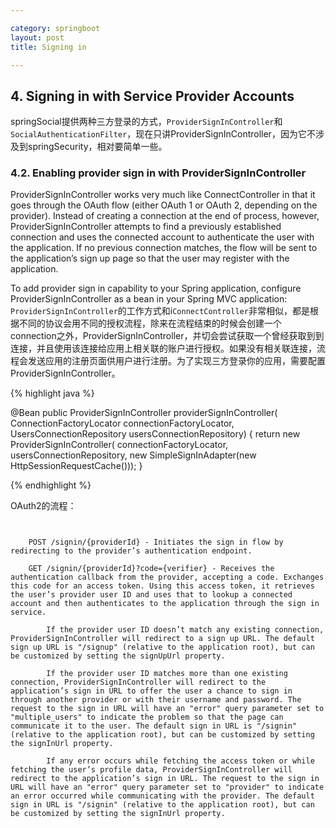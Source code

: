 ```yaml
---

category: springboot
layout: post
title: Signing in

---
```





## 4. Signing in with Service Provider Accounts  

springSocial提供两种三方登录的方式，`ProviderSignInController`和`SocialAuthenticationFilter`，现在只讲ProviderSignInController，因为它不涉及到springSecurity，相对要简单一些。  

### 4.2. Enabling provider sign in with ProviderSignInController  



ProviderSignInController works very much like ConnectController in that it goes through the OAuth flow (either OAuth 1 or OAuth 2, depending on the provider). Instead of creating a connection at the end of process, however, ProviderSignInController attempts to find a previously established connection and uses the connected account to authenticate the user with the application. If no previous connection matches, the flow will be sent to the application’s sign up page so that the user may register with the application.

To add provider sign in capability to your Spring application, configure ProviderSignInController as a bean in your Spring MVC application:
`ProviderSignInController`的工作方式和i`ConnectController`非常相似，都是根据不同的协议会用不同的授权流程，除来在流程结束的时候会创建一个connection之外，ProviderSignInController，并切会尝试获取一个曾经获取到到连接，并且使用该连接给应用上相关联的账户进行授权。如果没有相关联连接，流程会发送应用的注册页面供用户进行注册。为了实现三方登录你的应用，需要配置ProviderSignInController。  

{% highlight java %}


@Bean
public ProviderSignInController providerSignInController(
            ConnectionFactoryLocator connectionFactoryLocator,
            UsersConnectionRepository usersConnectionRepository) {
    return new ProviderSignInController(
        connectionFactoryLocator,
        usersConnectionRepository,
        new SimpleSignInAdapter(new HttpSessionRequestCache()));
}


{% endhighlight %}  

OAuth2的流程：  

```


    POST /signin/{providerId} - Initiates the sign in flow by redirecting to the provider’s authentication endpoint.

    GET /signin/{providerId}?code={verifier} - Receives the authentication callback from the provider, accepting a code. Exchanges this code for an access token. Using this access token, it retrieves the user’s provider user ID and uses that to lookup a connected account and then authenticates to the application through the sign in service.

        If the provider user ID doesn’t match any existing connection, ProviderSignInController will redirect to a sign up URL. The default sign up URL is "/signup" (relative to the application root), but can be customized by setting the signUpUrl property.

        If the provider user ID matches more than one existing connection, ProviderSignInController will redirect to the application’s sign in URL to offer the user a chance to sign in through another provider or with their username and password. The request to the sign in URL will have an "error" query parameter set to "multiple_users" to indicate the problem so that the page can communicate it to the user. The default sign in URL is "/signin" (relative to the application root), but can be customized by setting the signInUrl property.

        If any error occurs while fetching the access token or while fetching the user’s profile data, ProviderSignInController will redirect to the application’s sign in URL. The request to the sign in URL will have an "error" query parameter set to "provider" to indicate an error occurred while communicating with the provider. The default sign in URL is "/signin" (relative to the application root), but can be customized by setting the signInUrl property.


```
